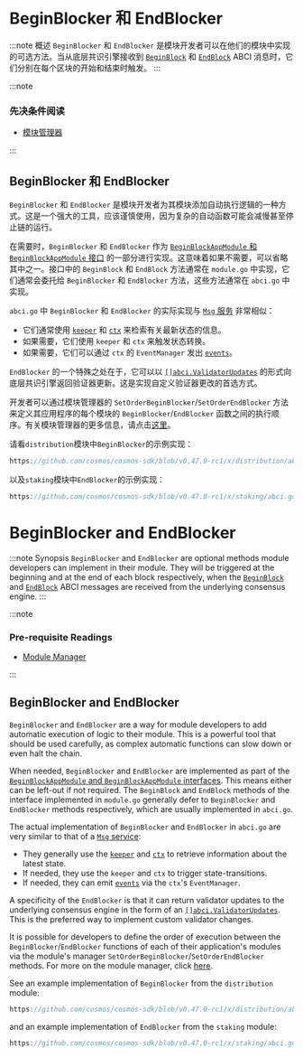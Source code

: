 # BeginBlocker 和 EndBlocker

:::note 概述
`BeginBlocker` 和 `EndBlocker` 是模块开发者可以在他们的模块中实现的可选方法。当从底层共识引擎接收到 [`BeginBlock`](../../develop/advanced-concepts/00-baseapp.md#beginblock) 和 [`EndBlock`](../../develop/advanced-concepts/00-baseapp.md#endblock) ABCI 消息时，它们分别在每个区块的开始和结束时触发。
:::

:::note

### 先决条件阅读

* [模块管理器](01-module-manager.md)

:::

## BeginBlocker 和 EndBlocker

`BeginBlocker` 和 `EndBlocker` 是模块开发者为其模块添加自动执行逻辑的一种方式。这是一个强大的工具，应该谨慎使用，因为复杂的自动函数可能会减慢甚至停止链的运行。

在需要时，`BeginBlocker` 和 `EndBlocker` 作为 [`BeginBlockAppModule` 和 `BeginBlockAppModule` 接口](01-module-manager.md#appmodule) 的一部分进行实现。这意味着如果不需要，可以省略其中之一。接口中的 `BeginBlock` 和 `EndBlock` 方法通常在 `module.go` 中实现，它们通常会委托给 `BeginBlocker` 和 `EndBlocker` 方法，这些方法通常在 `abci.go` 中实现。

`abci.go` 中 `BeginBlocker` 和 `EndBlocker` 的实际实现与 [`Msg` 服务](03-msg-services.md) 非常相似：

* 它们通常使用 [`keeper`](06-keeper.md) 和 [`ctx`](../../develop/advanced-concepts/02-context.md) 来检索有关最新状态的信息。
* 如果需要，它们使用 `keeper` 和 `ctx` 来触发状态转换。
* 如果需要，它们可以通过 `ctx` 的 `EventManager` 发出 [`events`](../../develop/advanced-concepts/08-events.md)。

`EndBlocker` 的一个特殊之处在于，它可以以 [`[]abci.ValidatorUpdates`](https://docs.cometbft.com/v0.37/spec/abci/abci++_methods#endblock) 的形式向底层共识引擎返回验证器更新。这是实现自定义验证器更改的首选方式。

开发者可以通过模块管理器的 `SetOrderBeginBlocker`/`SetOrderEndBlocker` 方法来定义其应用程序的每个模块的 `BeginBlocker`/`EndBlocker` 函数之间的执行顺序。有关模块管理器的更多信息，请点击[这里](01-module-manager.md#manager)。

请看`distribution`模块中`BeginBlocker`的示例实现：

```go reference
https://github.com/cosmos/cosmos-sdk/blob/v0.47.0-rc1/x/distribution/abci.go#L14-L38
```

以及`staking`模块中`EndBlocker`的示例实现：

```go reference
https://github.com/cosmos/cosmos-sdk/blob/v0.47.0-rc1/x/staking/abci.go#L22-L27
```

<!-- TODO: 将此处保留以使用高级概念 API 更改更新文档 -->




# BeginBlocker and EndBlocker

:::note Synopsis
`BeginBlocker` and `EndBlocker` are optional methods module developers can implement in their module. They will be triggered at the beginning and at the end of each block respectively, when the [`BeginBlock`](../../develop/advanced-concepts/00-baseapp.md#beginblock) and [`EndBlock`](../../develop/advanced-concepts/00-baseapp.md#endblock) ABCI messages are received from the underlying consensus engine.
:::

:::note

### Pre-requisite Readings

* [Module Manager](01-module-manager.md)

:::

## BeginBlocker and EndBlocker

`BeginBlocker` and `EndBlocker` are a way for module developers to add automatic execution of logic to their module. This is a powerful tool that should be used carefully, as complex automatic functions can slow down or even halt the chain.

When needed, `BeginBlocker` and `EndBlocker` are implemented as part of the [`BeginBlockAppModule` and `BeginBlockAppModule` interfaces](01-module-manager.md#appmodule). This means either can be left-out if not required. The `BeginBlock` and `EndBlock` methods of the interface implemented in `module.go` generally defer to `BeginBlocker` and `EndBlocker` methods respectively, which are usually implemented in `abci.go`.

The actual implementation of `BeginBlocker` and `EndBlocker` in `abci.go` are very similar to that of a [`Msg` service](03-msg-services.md):

* They generally use the [`keeper`](06-keeper.md) and [`ctx`](../../develop/advanced-concepts/02-context.md) to retrieve information about the latest state.
* If needed, they use the `keeper` and `ctx` to trigger state-transitions.
* If needed, they can emit [`events`](../../develop/advanced-concepts/08-events.md) via the `ctx`'s `EventManager`.

A specificity of the `EndBlocker` is that it can return validator updates to the underlying consensus engine in the form of an [`[]abci.ValidatorUpdates`](https://docs.cometbft.com/v0.37/spec/abci/abci++_methods#endblock). This is the preferred way to implement custom validator changes.

It is possible for developers to define the order of execution between the `BeginBlocker`/`EndBlocker` functions of each of their application's modules via the module's manager `SetOrderBeginBlocker`/`SetOrderEndBlocker` methods. For more on the module manager, click [here](01-module-manager.md#manager).

See an example implementation of `BeginBlocker` from the `distribution` module:

```go reference
https://github.com/cosmos/cosmos-sdk/blob/v0.47.0-rc1/x/distribution/abci.go#L14-L38
```

and an example implementation of `EndBlocker` from the `staking` module:

```go reference
https://github.com/cosmos/cosmos-sdk/blob/v0.47.0-rc1/x/staking/abci.go#L22-L27
```

<!-- TODO: leaving this here to update docs with advanced-concepts api changes  -->
